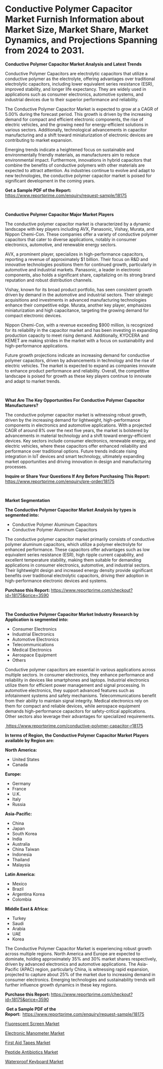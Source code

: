 <p><h1>Conductive Polymer Capacitor Market Furnish Information about Market Size, Market Share, Market Dynamics, and Projections Spanning from 2024 to 2031.</h1></p><p><strong>Conductive Polymer Capacitor Market Analysis and Latest Trends</strong></p>
<p><p>Conductive Polymer Capacitors are electrolytic capacitors that utilize a conductive polymer as the electrolyte, offering advantages over traditional electrolytic capacitors, including lower equivalent series resistance (ESR), improved stability, and longer life expectancy. They are widely used in applications such as consumer electronics, automotive systems, and industrial devices due to their superior performance and reliability.</p><p>The Conductive Polymer Capacitor Market is expected to grow at a CAGR of 5.00% during the forecast period. This growth is driven by the increasing demand for compact and efficient electronic components, the rise of electric vehicles, and the growing need for energy-efficient solutions in various sectors. Additionally, technological advancements in capacitor manufacturing and a shift toward miniaturization of electronic devices are contributing to market expansion.</p><p>Emerging trends indicate a heightened focus on sustainable and environmentally friendly materials, as manufacturers aim to reduce environmental impact. Furthermore, innovations in hybrid capacitors that combine the benefits of conductive polymers with other materials are expected to attract attention. As industries continue to evolve and adapt to new technologies, the conductive polymer capacitor market is poised for significant development in the coming years.</p></p>
<p><strong>Get a Sample PDF of the Report:&nbsp;</strong> <a href="https://www.reportprime.com/enquiry/request-sample/18175?utm_campaign=1123&utm_medium=2&utm_source=Github&utm_content=ia&utm_term=20112024&utm_id=conductive-polymer-capacitor">https://www.reportprime.com/enquiry/request-sample/18175</a></p>
<p>&nbsp;</p>
<p><strong>Conductive Polymer Capacitor Major Market Players</strong></p>
<p><p>The conductive polymer capacitor market is characterized by a dynamic landscape with key players including AVX, Panasonic, Vishay, Murata, and Nippon Chemi-Con. These companies offer a variety of conductive polymer capacitors that cater to diverse applications, notably in consumer electronics, automotive, and renewable energy sectors.</p><p>AVX, a prominent player, specializes in high-performance capacitors, reporting a revenue of approximately $1 billion. Their focus on R&D and innovative technologies positions them for continued growth, particularly in automotive and industrial markets. Panasonic, a leader in electronic components, also holds a significant share, capitalizing on its strong brand reputation and robust distribution channels.</p><p>Vishay, known for its broad product portfolio, has seen consistent growth driven by demand in the automotive and industrial sectors. Their strategic acquisitions and investments in advanced manufacturing technologies enhance their competitive edge. Murata, another key player, emphasizes miniaturization and high capacitance, targeting the growing demand for compact electronic devices.</p><p>Nippon Chemi-Con, with a revenue exceeding $900 million, is recognized for its reliability in the capacitor market and has been investing in expanding production capacity to meet rising demand. Additionally, KYOCERA and KEMET are making strides in the market with a focus on sustainability and high-performance applications.</p><p>Future growth projections indicate an increasing demand for conductive polymer capacitors, driven by advancements in technology and the rise of electric vehicles. The market is expected to expand as companies innovate to enhance product performance and reliability. Overall, the competitive landscape is poised for growth as these key players continue to innovate and adapt to market trends.</p></p>
<p>&nbsp;</p>
<p><strong>What Are The Key Opportunities For Conductive Polymer Capacitor Manufacturers?</strong></p>
<p><p>The conductive polymer capacitor market is witnessing robust growth, driven by the increasing demand for lightweight, high-performance components in electronics and automotive applications. With a projected CAGR of around 8% over the next five years, the market is bolstered by advancements in material technology and a shift toward energy-efficient devices. Key sectors include consumer electronics, renewable energy, and electric vehicles, where these capacitors offer enhanced reliability and performance over traditional options. Future trends indicate rising integration in IoT devices and smart technology, ultimately expanding market opportunities and driving innovation in design and manufacturing processes.</p></p>
<p><strong>Inquire or Share Your Questions If Any Before Purchasing This Report:</strong> <a href="https://www.reportprime.com/enquiry/pre-order/18175?utm_campaign=1123&utm_medium=2&utm_source=Github&utm_content=ia&utm_term=20112024&utm_id=conductive-polymer-capacitor">https://www.reportprime.com/enquiry/pre-order/18175</a></p>
<p>&nbsp;</p>
<p><strong>Market Segmentation</strong></p>
<p><strong>The Conductive Polymer Capacitor Market Analysis by types is segmented into:</strong></p>
<p><ul><li>Conductive Polymer Aluminum Capacitors</li><li>Conductive Polymer Aluminum Capacitors</li></ul></p>
<p><p>The conductive polymer capacitor market primarily consists of conductive polymer aluminum capacitors, which utilize a polymer electrolyte for enhanced performance. These capacitors offer advantages such as low equivalent series resistance (ESR), high ripple current capability, and excellent temperature stability, making them suitable for demanding applications in consumer electronics, automotive, and industrial sectors. Their lightweight design and increased energy density provide significant benefits over traditional electrolytic capacitors, driving their adoption in high-performance electronic devices and systems.</p></p>
<p><strong>Purchase this Report:&nbsp;</strong><a href="https://www.reportprime.com/checkout?id=18175&price=3590&utm_campaign=1123&utm_medium=2&utm_source=Github&utm_content=ia&utm_term=20112024&utm_id=conductive-polymer-capacitor">https://www.reportprime.com/checkout?id=18175&price=3590</a></p>
<p>&nbsp;</p>
<p><strong>The Conductive Polymer Capacitor Market Industry Research by Application is segmented into:</strong></p>
<p><ul><li>Consumer Electronics</li><li>Industrial Electronics</li><li>Automotive Electronics</li><li>Telecommunications</li><li>Medical Electronics</li><li>Aerospace Equipment</li><li>Others</li></ul></p>
<p><p>Conductive polymer capacitors are essential in various applications across multiple sectors. In consumer electronics, they enhance performance and reliability in devices like smartphones and laptops. Industrial electronics utilize them for efficient power management and signal processing. In automotive electronics, they support advanced features such as infotainment systems and safety mechanisms. Telecommunications benefit from their ability to maintain signal integrity. Medical electronics rely on them for compact and reliable devices, while aerospace equipment demands high-performance capacitors for safety-critical applications. Other sectors also leverage their advantages for specialized requirements.</p></p>
<p><a href="https://www.reportprime.com/conductive-polymer-capacitor-r18175?utm_campaign=1123&utm_medium=2&utm_source=Github&utm_content=ia&utm_term=20112024&utm_id=conductive-polymer-capacitor">&nbsp;https://www.reportprime.com/conductive-polymer-capacitor-r18175</a></p>
<p><strong>In terms of Region, the Conductive Polymer Capacitor Market Players available by Region are:</strong></p>
<p>
    <p> <strong> North America: </strong>
        <ul>
            <li>United States</li>
            <li>Canada</li>
        </ul>
        </p> 
    <p> <strong> Europe: </strong>
        <ul>
            <li>Germany</li>
            <li>France</li>
            <li>U.K.</li>
            <li>Italy</li>
            <li>Russia</li>
        </ul>
        </p> 
    <p> <strong> Asia-Pacific: </strong>
        <ul>
            <li>China</li>
            <li>Japan</li>
            <li>South Korea</li>
            <li>India</li>
            <li>Australia</li>
            <li>China Taiwan</li>
            <li>Indonesia</li>
            <li>Thailand</li>
            <li>Malaysia</li>
        </ul>
        </p> 
    <p> <strong> Latin America: </strong>
        <ul>
            <li>Mexico</li>
            <li>Brazil</li>
            <li>Argentina Korea</li>
            <li>Colombia</li>
        </ul>
        </p> 
    <p> <strong> Middle East & Africa: </strong>
        <ul>
            <li>Turkey</li>
            <li>Saudi</li>
            <li>Arabia</li>
            <li>UAE</li>
            <li>Korea</li>
        </ul>
    </p>
    </p>
<p><p>The Conductive Polymer Capacitor Market is experiencing robust growth across multiple regions. North America and Europe are expected to dominate, holding approximately 35% and 30% market shares respectively, driven by advanced electronics and automotive applications. The Asia-Pacific (APAC) region, particularly China, is witnessing rapid expansion, projected to capture about 25% of the market due to increasing demand in consumer electronics. Emerging technologies and sustainability trends will further influence growth dynamics in these key regions.</p></p>
<p><strong>Purchase this Report: </strong><a href="https://www.reportprime.com/checkout?id=18175&price=3590&utm_campaign=1123&utm_medium=2&utm_source=Github&utm_content=ia&utm_term=20112024&utm_id=conductive-polymer-capacitor">https://www.reportprime.com/checkout?id=18175&price=3590</a></p>
<p>&nbsp;<strong>Get a Sample PDF of the Report:&nbsp;&nbsp;</strong><a href="https://www.reportprime.com/enquiry/request-sample/18175?utm_campaign=1123&utm_medium=2&utm_source=Github&utm_content=ia&utm_term=20112024&utm_id=conductive-polymer-capacitor">https://www.reportprime.com/enquiry/request-sample/18175</a></p>
<p><strong></strong></p>
<p><p><a href="https://www.linkedin.com/pulse/fluorescent-screen-market-size-industry-outlook-detailed-description-ldbwc?utm_campaign=1123&utm_medium=2&utm_source=Github&utm_content=ia&utm_term=20112024&utm_id=conductive-polymer-capacitor">Fluorescent Screen Market</a></p><p><a href="https://www.linkedin.com/pulse/electronic-manometer-market-size-share-research-report-2024-2031-4wggc?utm_campaign=1123&utm_medium=2&utm_source=Github&utm_content=ia&utm_term=20112024&utm_id=conductive-polymer-capacitor">Electronic Manometer Market</a></p><p><a href="https://issuu.com/reportprime-2/docs/first-aid-tapes-market-size-2030.pp_f79ba08ebfc110?utm_campaign=1123&utm_medium=2&utm_source=Github&utm_content=ia&utm_term=20112024&utm_id=conductive-polymer-capacitor">First Aid Tapes Market</a></p><p><a href="https://issuu.com/reportprime-2/docs/peptide-antibiotics-market-size-203_5673c542951bfe?utm_campaign=1123&utm_medium=2&utm_source=Github&utm_content=ia&utm_term=20112024&utm_id=conductive-polymer-capacitor">Peptide Antibiotics Market</a></p><p><a href="https://www.linkedin.com/pulse/insightful-waterproof-keyboard-market-analysis-recent-performance-ldxfc?utm_campaign=1123&utm_medium=2&utm_source=Github&utm_content=ia&utm_term=20112024&utm_id=conductive-polymer-capacitor">Waterproof Keyboard Market</a></p></p>